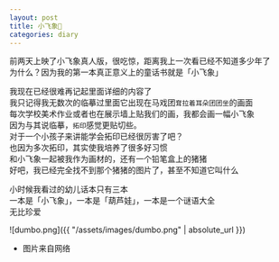 ```yaml
---
layout: post
title: 小飞象🐘
categories: diary
---
```

前两天上映了小飞象真人版，很吃惊，距离我上一次看已经不知道多少年了  
为什么？因为我的第一本真正意义上的童话书就是「小飞象」 

 
我现在已经很难再记起里面详细的内容了  
我只记得我无数次的临摹过里面它出现在马戏团`耷拉着耳朵团团坐`的画面  
每次学校美术作业或者也在展示墙上贴我们的画，我都会画一幅小飞象  
因为与其说临摹，`拓印`感觉更贴切些。  
对于一个小孩子来讲能学会拓印已经很厉害了吧？  
也因为多次拓印，其实使我培养了很多好习惯  
和小飞象一起被我作为画材的，还有一个铅笔盒上的猪猪  
好吧，我已经完全找不到那个猪猪的图片了，甚至不知道它叫什么  

小时候我看过的幼儿话本只有三本  
一本是「小飞象」，一本是「葫芦娃」，一本是一个谜语大全  
无比珍爱  

![dumbo.png]({{ "/assets/images/dumbo.png" | absolute_url }})
* 图片来自网络
